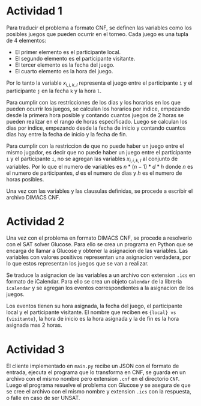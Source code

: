 # Actividad 1
Para traducir el problema a formato CNF, se definen las variables como los posibles juegos que pueden ocurrir en el torneo. Cada juego es una tupla de 4 elementos:
- El primer elemento es el participante local.
- El segundo elemento es el participante visitante.
- El tercer elemento es la fecha del juego.
- El cuarto elemento es la hora del juego.

Por lo tanto la variable $x_{i,j,k,l}$ representa el juego entre el participante `i` y el participante `j` en la fecha `k` y la hora `l`.

Para cumplir con las restricciones de los dias y los horarios en los que pueden ocurrir los juegos, se calculan los horarios por indice, empezando desde la primera hora posible y contando cuantos juegos de 2 horas se pueden realizar en el rango de horas especificado. Luego se calculan los dias por indice, empezando desde la fecha de inicio y contando cuantos dias hay entre la fecha de inicio y la fecha de fin.

Para cumplir con la restriccion de que no puede haber un juego entre el mismo jugador, es decir que no puede haber un juego entre el participante `i` y el participante `i`, no se agregan las variables $x_{i,i,k,l}$ al conjunto de variables. Por lo que el numero de variables es $n*(n-1)*d*h$ donde $n$ es el numero de participantes, $d$ es el numero de dias y $h$ es el numero de horas posibles.

Una vez con las variables y las clausulas definidas, se procede a escribir el archivo DIMACS CNF. 

# Actividad 2
Una vez con el problema en formato DIMACS CNF, se procede a resolverlo con el SAT solver Glucose. Para ello se crea un programa en Python que se encarga de llamar a Glucose y obtener la asignacion de las variables. Las variables con valores positivos representan una asignacion verdadera, por lo que estos representan los juegos que se van a realizar.

Se traduce la asignacion de las variables a un archivo con extension `.ics` en formato de iCalendar. Para ello se crea un objeto `Calendar` de la libreria `icalendar` y se agregan los eventos correspondientes a la asignacion de los juegos.

Los eventos tienen su hora asignada, la fecha del juego, el participante local y el participante visitante. El nombre que reciben es `{local} vs {visitante}`, la hora de inicio es la hora asignada y la de fin es la hora asignada mas 2 horas.

# Actividad 3
El cliente implementado en `main.py` recibe un JSON con el formato de entrada, ejecuta el programa que lo transforma en CNF, se guarda en un archivo con el mismo nombre pero extension `.cnf` en el directorio `CNF`. Luego el programa resuelve el problema con Glucose y se asegura de que se cree el archivo con el mismo nombre y extension `.ics` con la respuesta, o falle en caso de ser UNSAT.